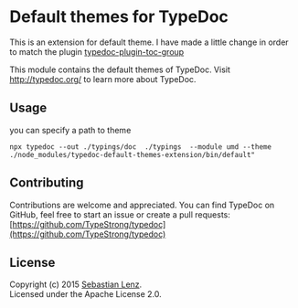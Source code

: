 # Default themes for TypeDoc

This is an extension for default theme. I have made a little change in order to match the plugin [typedoc-plugin-toc-group](https://github.com/tangkunyin/typedoc-plugin-toc-group)


This module contains the default themes of TypeDoc.
Visit http://typedoc.org/ to learn more about TypeDoc.

## Usage

you can specify a path to theme

```
npx typedoc --out ./typings/doc  ./typings  --module umd --theme ./node_modules/typedoc-default-themes-extension/bin/default"
```

## Contributing

Contributions are welcome and appreciated. You can find TypeDoc on GitHub, feel free to start
an issue or create a pull requests:<br>
[https://github.com/TypeStrong/typedoc](https://github.com/TypeStrong/typedoc)


## License

Copyright (c) 2015 [Sebastian Lenz](http://www.sebastian-lenz.de).<br>
Licensed under the Apache License 2.0.
